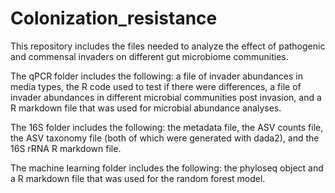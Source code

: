 # Colonization_resistance

This repository includes the files needed to analyze the effect of pathogenic and commensal invaders on different gut microbiome communities. 

The qPCR folder includes the following: a file of invader abundances in media types, the R code used to test if there were differences, a file of invader abundances in different microbial communities post invasion, and a R markdown file that was used for microbial abundance analyses. 

The 16S folder includes the following: the metadata file, the ASV counts file, the ASV taxonomy file (both of which were generated with dada2), and the 16S rRNA R markdown file.

The machine learning folder includes the following: the phyloseq object and a R markdown file that was used for the random forest model. 
